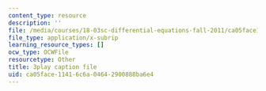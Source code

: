 ```yaml
---
content_type: resource
description: ''
file: /media/courses/18-03sc-differential-equations-fall-2011/ca05face11416c6a04642900888ba6e4_sZ2qulI6GEk.srt
file_type: application/x-subrip
learning_resource_types: []
ocw_type: OCWFile
resourcetype: Other
title: 3play caption file
uid: ca05face-1141-6c6a-0464-2900888ba6e4
---
```

